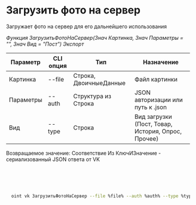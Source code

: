 ﻿---
sidebar_position: 11
---

# Загрузить фото на сервер
 Загружает фото на сервер для его дальнейшего использования


*Функция ЗагрузитьФотоНаСервер(Знач Картинка, Знач Параметры = "", Знач Вид = "Пост") Экспорт*

  | Параметр | CLI опция | Тип | Назначение |
  |-|-|-|-|
  | Картинка | --file | Строка, ДвоичныеДанные | Файл картинки |
  | Параметры | --auth | Структура из Строка | JSON авторизации или путь к .json |
  | Вид | --type | Строка | Вид загрузки (Пост, Товар, История, Опрос, Прочее) |

  
  Возвращаемое значение:   Соответствие Из КлючИЗначение - сериализованный JSON ответа от VK 

```bsl title="Пример кода"
	

	
```

```sh title="Пример команды CLI"
    
  oint vk ЗагрузитьФотоНаСервер --file %file% --auth %auth% --type %type%


```


```json title="Результат"



```
